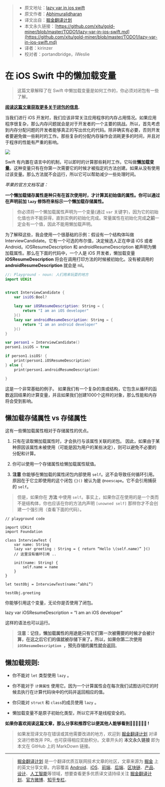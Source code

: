 > * 原文地址：[lazy var in ios swift](https://medium.com/@abhimuralidharan/lazy-var-in-ios-swift-96c75cb8a13a)
> * 原文作者：[Abhimuralidharan](https://medium.com/@abhimuralidharan)
> * 译文出自：[掘金翻译计划](https://github.com/xitu/gold-miner)
> * 本文永久链接：[https://github.com/xitu/gold-miner/blob/master/TODO1/lazy-var-in-ios-swift.md](https://github.com/xitu/gold-miner/blob/master/TODO1/lazy-var-in-ios-swift.md)
> * 译者：kirinzer
> * 校对者：portandbridge，iWeslie

# 在 iOS Swift 中的懒加载变量

> 这篇文章解释了在 Swift 中懒加载变量是如何工作的，你必须对闭包有一些了解。

**[阅读这篇文章获取更多关于闭包的信息](https://medium.com/@abhimuralidharan/functional-swift-all-about-closures-310bc8af31dd).**

当我们进行 iOS 开发时，我们应该非常关注应用程序的内存占用情况。如果应用程序很复杂，那么内存问题就会是对于开发者的一个主要的挑战。所以，首先考虑到内存分配问题的开发者能够真正的写出优化的代码。除非确实有必要，否则开发者要避免做一些耗时的工作。那些复杂的分配内存操作会消耗更多的时间，并且对于程序的性能有严重的影响。

![](https://cdn-images-1.medium.com/max/2000/1*HRKGc4RHwRXiyIHOzlpKbA.png)

Swift 有内置在语言中的机制，可以即时的计算那些耗时工作。它叫做**懒加载变量**。这种变量只有在你第一次需要它的时候才被指定的方法创建。如果从没有使用过该变量。那么方法就不会运行，所以它可以帮助减少一些处理时间。

*苹果的官方文档写道：*

**一个懒加载储存属性是种只有在首次使用时，才计算其初始值的属性。你可以通过在声明前加 `lazy` 修饰符来标示一个懒加载存储属性。**

> 你必须将一个懒加载属性声明为一个变量(通过 `var` 关键字)，因为它的初始化值也许不能获得，直到实例的初始化完成。常量属性在初始化完成**之前**一定会有一个值，因此不能用懒加载声明。

为了解释这些，我会使用一个很基础的示例：假设有一个结构体叫做 InterviewCandidate。它有一个可选的布尔值，决定候选人正在申请 iOS 或者 Android。iOSResumeDescription 和 androidResumeDescription 被声明为懒加载属性。那么在下面的代码中，一个人是 iOS 开发者，懒加载变量 **iOSResumeDescription** 将会在调用打印方法的时候被初始化。没有被调用的 **androidResumeDescription** 就会是 nil。

```swift
//: Playground - noun: 人们用来玩耍的地方
import UIKit


struct InterviewCandidate {
    var isiOS:Bool?
    
    lazy var iOSResumeDescription: String = {
        return "I am an iOS developer"
    }()
    lazy var androidResumeDescription: String = {
        return "I am an android developer"
    }()
}

var person1 = InterviewCandidate()
person1.isiOS = true

if person1.isiOS! {
    print(person1.iOSResumeDescription)
} else {
    print(person1.androidResumeDescription)

}
```

这是一个非常基础的例子。 如果我们有一个复杂的类或结构，它包含从循环的函数返回结果的计算变量，并且如果我们创建1000个这样的对象，那么性能和内存将会受到影响。

## 懒加载存储属性 vs 存储属性

这有一些懒加载属性相对于存储属性的优点。

 1. 只有在读取懒加载属性时，才会执行与该属性关联的闭包。 因此，如果由于某种原因该属性未被使用（可能是因为用户的某些决定），则可以避免不必要的分配和计算。

 2. 你可以使用一个存储属性给懒加载属性赋值。

 3. **注意** 你能够在懒加载的属性闭包内部使用 `self`。这不会导致任何循环引用。原因在于它立即使用的这个闭包 `{}()` 被认为是 `@noescape`。它不会引用捕获的 `self`。
> 但是，如果你在 **方法** 中使用 `self`。事实上，如果你正在使用的是一个类而不是结构体，你也应该在你的方法内声明 `[unowned self]` 那样你才不会创建一个强引用（查看下面的代码）。

```swfit
// playground code

import UIKit
import Foundation

class InterviewTest {
	var name: String
	lazy var greeting : String = { return “Hello \(self.name)” }()
	// 这里没有循环引用 ..

	init(name: String) {
		self.name = name
	}
}

let testObj = InterviewTest(name:”abhi”)

testObj.greeting
```

你能够引用这个变量，无论你是否使用了闭包。

lazy var iOSResumeDescription = “I am an iOS developer”

这样的语法也可以运行。

> **注意：记住，懒加载属性的用途是只有它们第一次被需要的时候才会被计算，在这之后它们的值就被存储下来了。所以，如果你第二次使用 `iOSResumeDescription `，预先存储的属性就会返回**。

## 懒加载规则:

* 你不能对 `let` 类型使用 `lazy` 。

* 你不能对于 `计算属性` 使用它。因为一个计算属性会在每次我们试图访问它的时候去执行在计算代码块中的代码并返回相应的值。

* 你只能对 `struct` 和 `class`的成员使用 `lazy` 。

* 懒加载变量不是原子初始化类型，所以它并不是线程安全的。

**如果你喜欢阅读这篇文章，那么分享和推荐它以便其他人能够看到💚💚💚💚💚💚 !**

> 如果发现译文存在错误或其他需要改进的地方，欢迎到 [掘金翻译计划](https://github.com/xitu/gold-miner) 对译文进行修改并 PR，也可获得相应奖励积分。文章开头的 **本文永久链接** 即为本文在 GitHub 上的 MarkDown 链接。

---

> [掘金翻译计划](https://github.com/xitu/gold-miner) 是一个翻译优质互联网技术文章的社区，文章来源为 [掘金](https://juejin.im) 上的英文分享文章。内容覆盖 [Android](https://github.com/xitu/gold-miner#android)、[iOS](https://github.com/xitu/gold-miner#ios)、[前端](https://github.com/xitu/gold-miner#前端)、[后端](https://github.com/xitu/gold-miner#后端)、[区块链](https://github.com/xitu/gold-miner#区块链)、[产品](https://github.com/xitu/gold-miner#产品)、[设计](https://github.com/xitu/gold-miner#设计)、[人工智能](https://github.com/xitu/gold-miner#人工智能)等领域，想要查看更多优质译文请持续关注 [掘金翻译计划](https://github.com/xitu/gold-miner)、[官方微博](http://weibo.com/juejinfanyi)、[知乎专栏](https://zhuanlan.zhihu.com/juejinfanyi)。
